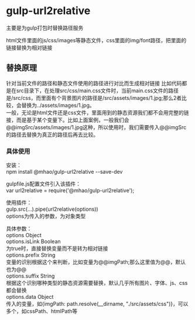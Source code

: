 # gulp-url2relative

主要是为gulp打包时替换路径服务    

html文件里面的js/css/images等静态文件，css里面的img/font路径，把里面的链接替换为相对链接  

## 替换原理
针对当前文件的路径和静态文件使用的路径进行对比而生成相对链接
比如代码都是在src目录下，在处理src/css/main.css文件时，当前main.css文件的路径是/src/css，而里面有个背景图片的路径是/src/assets/images/1.jpg;那么2者比较，会替换为../assets/images/1.jpg。  
一般，无论是html文件还是css文件，里面用到的静态资源我们都不会用完整的链接，而是基于某个变量下。比如上面案例，一般我们会@@imgSrc/assets/images/1.jpg这种，所以使用时，我们需要传入@@imgSrc的路径去替换为真正的路径后再去比较。


### 具体使用
安装：  
npm install @mhao/gulp-url2relative --save-dev  

gulpfile.js配置文件引入该插件：  
var url2relative = require('@mhao/gulp-url2relative');  

使用插件：  
gulp.src(...).pipe(url2relative(options))  
options为传入的参数，为对象类型  

具体参数：  
options  Object  
options.isLink Boolean  
  为true时，直接替换变量而不是转为相对链接  
options.prefix String  
  变量的识别根据这个来判断，比如变量为@@imgPath;那么这里值为@@，默认也为@@  
options.suffix String  
  根据这个识别哪种类型的静态资源需要替换，默认几乎所有图片、字体、js、css都会替换  
 options.data Object  
  传入的变量，如{imgPath: path.resolve(__dirname, "./src/assets/css")}，可以多个，如cssPath、htmlPath等  



